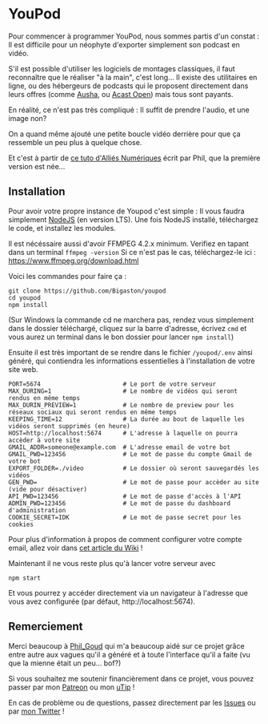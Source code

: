 # YouPod

Pour commencer à programmer YouPod, nous sommes partis d'un constat : 
Il est difficile pour un néophyte d'exporter simplement son podcast en vidéo. 

S'il est possible d'utiliser les logiciels de montages classiques, il faut reconnaître que le réaliser "à la main", c'est long... 
Il existe des utilitaires en ligne, ou des hébergeurs de podcasts qui le proposent directement dans leurs offres (comme [Ausha](https://www.ausha.co/), ou [Acast Open](https://open.acast.com/)) mais tous sont payants.

En réalité, ce n'est pas très compliqué : Il suffit de prendre l'audio, et une image non? 

On a quand même ajouté une petite boucle vidéo derrière pour que ça ressemble un peu plus à quelque chose. 

Et c'est à partir de [ce tuto d'Alliés Numériques](https://alliesnumeriques.org/tutoriels/publier-votre-podcast-sur-youtube-la-methode-classe-avec-ffmpeg/) écrit par Phil, que la première version est née...


## Installation

Pour avoir votre propre instance de Youpod c'est simple : Il vous faudra simplement [NodeJS](https://nodejs.org/en/) (en version LTS). 
Une fois NodeJS installé, téléchargez le code, et installez les modules. 

Il est nécéssaire aussi d'avoir FFMPEG 4.2.x minimum. Verifiez en tapant dans un terminal
```ffmpeg -version```
Si ce n'est pas le cas, téléchargez-le ici : https://www.ffmpeg.org/download.html

Voici les commandes pour faire ça :
```shell
git clone https://github.com/Bigaston/youpod
cd youpod
npm install
```

(Sur Windows la commande cd ne marchera pas, rendez vous simplement dans le dossier téléchargé, cliquez sur la barre d'adresse, écrivez `cmd` et vous aurez un terminal dans le bon dossier pour lancer `npm install`)

Ensuite il est très important de se rendre dans le fichier `/youpod/.env` ainsi généré, qui contiendra les informations essentielles à l'installation de votre site web.

```.env
PORT=5674                       # Le port de votre serveur
MAX_DURING=1                    # Le nombre de vidéos qui seront rendus en même temps
MAX_DURIN_PREVIEW=1             # Le nombre de preview pour les réseaux sociaux qui seront rendus en même temps
KEEPING_TIME=12                 # La durée au bout de laquelle les vidéos seront supprimés (en heure)
HOST=http://localhost:5674      # L'adresse à laquelle on pourra accèder à votre site
GMAIL_ADDR=someone@example.com  # L'adresse email de votre bot
GMAIL_PWD=123456                # Le mot de passe du compte Gmail de votre bot
EXPORT_FOLDER=./video           # Le dossier où seront sauvegardés les vidéos
GEN_PWD=                        # Le mot de passe pour accèder au site (vide pour désactiver)
API_PWD=123456                  # Le mot de passe d'accès à l'API
ADMIN_PWD=123456                # Le mot de passe du dashboard d'administration
COOKIE_SECRET=IDK               # Le mot de passe secret pour les cookies
```

Pour plus d'information à propos de comment configurer votre compte email, allez voir dans [cet article du Wiki](https://github.com/Bigaston/youpod/wiki/Configurer-son-compte-mail) !

Maintenant il ne vous reste plus qu'à lancer votre serveur avec

```shell
npm start
```

Et vous pourrez y accéder directement via un navigateur à l'adresse que vous avez configurée (par défaut, http://localhost:5674).

## Remerciement

Merci beaucoup à [Phil_Goud](https://twitter.com/Phil_Goud) qui m'a beaucoup aidé sur ce projet grâce entre autre aux vagues qu'il a généré et à toute l'interface qu'il a faite (vu que la mienne était un peu... bof?)

Si vous souhaitez me soutenir financièrement dans ce projet, vous pouvez passer par mon [Patreon](https://patreon.com/Bigaston) ou mon [uTip](https://utip.io/Bigaston) !

En cas de problème ou de questions, passez directement par les [Issues](https://github.com/Bigaston/youpod/issues) ou par [mon Twitter](https://twitter.com/Bigaston) !
